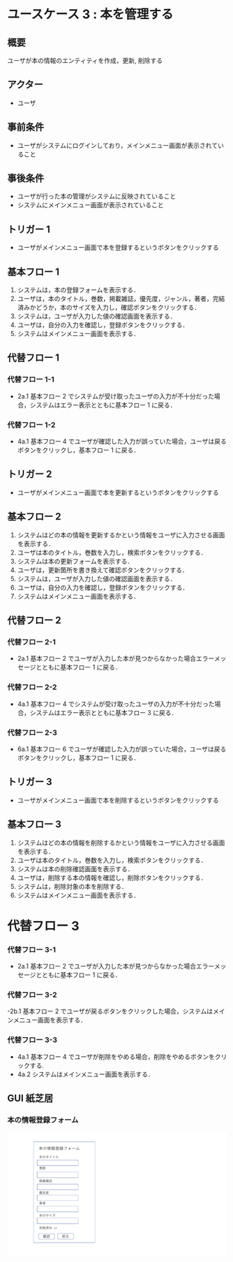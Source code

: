 # ユースケース 3 : 本を管理する

## 概要

ユーザが本の情報のエンティティを作成，更新, 削除する

## アクター

- ユーザ

## 事前条件

- ユーザがシステムにログインしており，メインメニュー画面が表示されていること

## 事後条件

- ユーザが行った本の管理がシステムに反映されていること
- システムにメインメニュー画面が表示されていること

## トリガー 1

- ユーザがメインメニュー画面で本を登録するというボタンをクリックする

## 基本フロー 1

1. システムは，本の登録フォームを表示する．
2. ユーザは，本のタイトル，巻数，掲載雑誌，優先度，ジャンル，著者，完結済みかどうか，本のサイズを入力し，確認ボタンをクリックする．
3. システムは，ユーザが入力した値の確認画面を表示する．
4. ユーザは，自分の入力を確認し，登録ボタンをクリックする．
5. システムはメインメニュー画面を表示する．

## 代替フロー 1

### 代替フロー 1-1

- 2a.1 基本フロー 2 でシステムが受け取ったユーザの入力が不十分だった場合，システムはエラー表示とともに基本フロー 1 に戻る．

### 代替フロー 1-2

- 4a.1 基本フロー 4 でユーザが確認した入力が誤っていた場合，ユーザは戻るボタンをクリックし，基本フロー 1 に戻る．

## トリガー 2

- ユーザがメインメニュー画面で本を更新するというボタンをクリックする

## 基本フロー 2

1. システムはどの本の情報を更新するかという情報をユーザに入力させる画面を表示する．
2. ユーザは本のタイトル，巻数を入力し，検索ボタンをクリックする．
3. システムは本の更新フォームを表示する．
4. ユーザは，更新箇所を書き換えて確認ボタンをクリックする．
5. システムは，ユーザが入力した値の確認画面を表示する．
6. ユーザは，自分の入力を確認し，登録ボタンをクリックする．
7. システムはメインメニュー画面を表示する．

## 代替フロー 2

### 代替フロー 2-1

- 2a.1 基本フロー 2 でユーザが入力した本が見つからなかった場合エラーメッセージとともに基本フロー 1 に戻る．

### 代替フロー 2-2

- 4a.1 基本フロー 4 でシステムが受け取ったユーザの入力が不十分だった場合，システムはエラー表示とともに基本フロー 3 に戻る．

### 代替フロー 2-3

- 6a.1 基本フロー 6 でユーザが確認した入力が誤っていた場合，ユーザは戻るボタンをクリックし，基本フロー 1 に戻る．

## トリガー 3

- ユーザがメインメニュー画面で本を削除するというボタンをクリックする

## 基本フロー 3

1. システムはどの本の情報を削除するかという情報をユーザに入力させる画面を表示する．
2. ユーザは本のタイトル，巻数を入力し，検索ボタンをクリックする．
3. システムは本の削除確認画面を表示する．
4. ユーザは，削除する本の情報を確認し，削除ボタンをクリックする．
5. システムは，削除対象の本を削除する．
6. システムはメインメニュー画面を表示する．

# 代替フロー 3

### 代替フロー 3-1

- 2a.1 基本フロー 2 でユーザが入力した本が見つからなかった場合エラーメッセージとともに基本フロー 1 に戻る．

### 代替フロー 3-2

-2b.1 基本フロー 2 でユーザが戻るボタンをクリックした場合，システムはメインメニュー画面を表示する．

### 代替フロー 3-3

- 4a.1 基本フロー 4 でユーザが削除をやめる場合，削除をやめるボタンをクリックする.
- 4a.2 システムはメインメニュー画面を表示する．

## GUI 紙芝居

### 本の情報登録フォーム

<img src="img/bookregistrationform.pdf">

